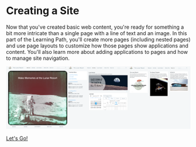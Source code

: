 # Creating a Site

Now that you've created basic web content, you're ready for something a bit more
intricate than a single page with a line of text and an image. In this part of
the Learning Path, you'll create more pages (including nested pages) and use
page layouts to customize how those pages show applications and content. You'll
also learn more about adding applications to pages and how to manage site
navigation. 

![Figure x: A preview of part of the site you'll create.](../../../images/001-final-site-preview.png)

<a class="go-link btn btn-primary" href="/discover/portal/-/knowledge_base/7-0/creating-pages-with-layouts">Let's Go!<span class="icon-circle-arrow-right"></span></a>